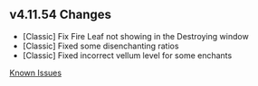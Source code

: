 ## v4.11.54 Changes

* [Classic] Fix Fire Leaf not showing in the Destroying window
* [Classic] Fixed some disenchanting ratios
* [Classic] Fixed incorrect vellum level for some enchants

[Known Issues](https://support.tradeskillmaster.com/en_US/known_issues)
